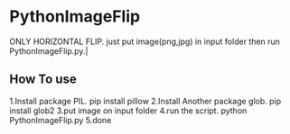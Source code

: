 # PythonImageFlip
 ONLY HORIZONTAL FLIP. just put image(png,jpg) in input folder then run PythonImageFlip.py.|

## How To use
1.Install package PIL. pip install pillow
2.Install Another package glob. pip install glob2
3.put image on input folder
4.run the script. python PythonImageFlip.py
5.done


